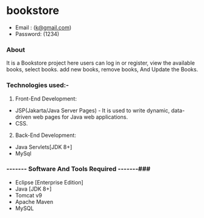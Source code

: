 # bookstore

- Email : (k@gmail.com)
- Password: (1234)

### About
It is a Bookstore project here users can log in or register, view the available books, select books. add new books, remove books, And Update the Books.

### Technologies used:-
1. Front-End Development:
- JSP(Jakarta/Java Server Pages) - It is used to write dynamic, data-driven web pages for Java web applications.
- CSS.

2. Back-End Development:
- Java Servlets[JDK 8+]
- MySql

### ------- Software And Tools Required -------###
- Eclipse [Enterprise Edition]
- Java [JDK 8+]
- Tomcat v9
- Apache Maven
- MySQL
